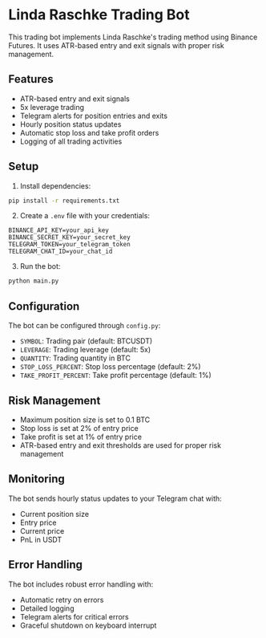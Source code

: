 # Linda Raschke Trading Bot

This trading bot implements Linda Raschke's trading method using Binance Futures. It uses ATR-based entry and exit signals with proper risk management.

## Features

- ATR-based entry and exit signals
- 5x leverage trading
- Telegram alerts for position entries and exits
- Hourly position status updates
- Automatic stop loss and take profit orders
- Logging of all trading activities

## Setup

1. Install dependencies:
```bash
pip install -r requirements.txt
```

2. Create a `.env` file with your credentials:
```
BINANCE_API_KEY=your_api_key
BINANCE_SECRET_KEY=your_secret_key
TELEGRAM_TOKEN=your_telegram_token
TELEGRAM_CHAT_ID=your_chat_id
```

3. Run the bot:
```bash
python main.py
```

## Configuration

The bot can be configured through `config.py`:

- `SYMBOL`: Trading pair (default: BTCUSDT)
- `LEVERAGE`: Trading leverage (default: 5x)
- `QUANTITY`: Trading quantity in BTC
- `STOP_LOSS_PERCENT`: Stop loss percentage (default: 2%)
- `TAKE_PROFIT_PERCENT`: Take profit percentage (default: 1%)

## Risk Management

- Maximum position size is set to 0.1 BTC
- Stop loss is set at 2% of entry price
- Take profit is set at 1% of entry price
- ATR-based entry and exit thresholds are used for proper risk management

## Monitoring

The bot sends hourly status updates to your Telegram chat with:
- Current position size
- Entry price
- Current price
- PnL in USDT

## Error Handling

The bot includes robust error handling with:
- Automatic retry on errors
- Detailed logging
- Telegram alerts for critical errors
- Graceful shutdown on keyboard interrupt

